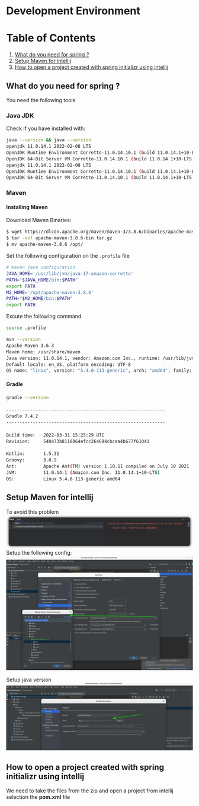 # Development Environment

# Table of Contents
1. [What do you need for spring ?](#what-do-you-need-for-spring)
2. [Setup Maven for intellij](#setup-maven-for-intellij)
3. [How to open a project created with spring initializr using intellij](#how-to-open-a-project-created-with-spring-initializr-using-intellij)

## What do you need for spring ?
You need the following tools
### Java JDK
Check if you have installed with:
```bash
java --version && java --version
openjdk 11.0.14.1 2022-02-08 LTS
OpenJDK Runtime Environment Corretto-11.0.14.10.1 (build 11.0.14.1+10-LTS)
OpenJDK 64-Bit Server VM Corretto-11.0.14.10.1 (build 11.0.14.1+10-LTS, mixed mode)
openjdk 11.0.14.1 2022-02-08 LTS
OpenJDK Runtime Environment Corretto-11.0.14.10.1 (build 11.0.14.1+10-LTS)
OpenJDK 64-Bit Server VM Corretto-11.0.14.10.1 (build 11.0.14.1+10-LTS, mixed mode)
```
### Maven

#### Installing Maven

Download Maven Binaries:
```bash
$ wget https://dlcdn.apache.org/maven/maven-3/3.8.6/binaries/apache-maven-3.8.6-bin.tar.gz
$ tar -xvf apache-maven-3.8.6-bin.tar.gz
$ mv apache-maven-3.8.6 /opt/
```
Set the following configuration on the ``.profile`` file
```bash
# maven java configuration
JAVA_HOME='/usr/lib/jvm/java-17-amazon-corretto'
PATH="$JAVA_HOME/bin:$PATH"
export PATH
M2_HOME='/opt/apache-maven-3.8.6'
PATH="$M2_HOME/bin:$PATH"
export PATH
```
Excute the following command
```bash
source .profile
```

```bash
mvn --version
Apache Maven 3.6.3
Maven home: /usr/share/maven
Java version: 11.0.14.1, vendor: Amazon.com Inc., runtime: /usr/lib/jvm/java-11-amazon-corretto
Default locale: en_US, platform encoding: UTF-8
OS name: "linux", version: "5.4.0-113-generic", arch: "amd64", family: "unix"
```
#### Gradle
```bash
gradle --version

------------------------------------------------------------
Gradle 7.4.2
------------------------------------------------------------

Build time:   2022-03-31 15:25:29 UTC
Revision:     540473b8118064efcc264694cbcaa4b677f61041

Kotlin:       1.5.31
Groovy:       3.0.9
Ant:          Apache Ant(TM) version 1.10.11 compiled on July 10 2021
JVM:          11.0.14.1 (Amazon.com Inc. 11.0.14.1+10-LTS)
OS:           Linux 5.4.0-113-generic amd64
```

## Setup Maven for intellij
To avoid this problem
![Example screenshot](./setup-environment-assets/is-not-correct-mave-home.png)
Setup the following config:
![Setup maven](./setup-environment-assets/setup-maven-intellij.png)

Setup java version
![Setup java](./setup-environment-assets/setup-sdk-java-version-jdk.png)
## How to open a project created with spring initializr using intellij

We need to take the files from the zip and open a project from intellij selection the **pom.xml** file